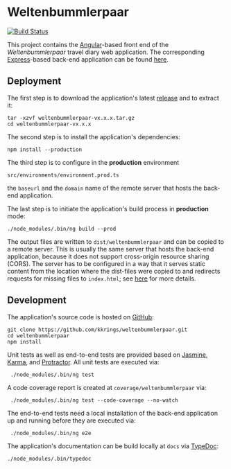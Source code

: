 # Weltenbummlerpaar

[![Build Status](https://travis-ci.com/kkrings/weltenbummlerpaar.svg?branch=master)](
https://travis-ci.com/kkrings/weltenbummlerpaar)

This project contains the [Angular][]-based front end of the
*Weltenbummlerpaar* travel diary web application. The corresponding
[Express][]-based back-end application can be found [here][Backend].

[Angular]: https://angular.io/
[Express]: https://expressjs.com/
[Backend]: https://kkrings.github.io/weltenbummlerpaar-backend/


## Deployment

The first step is to download the application's latest [release][Releases] and
to extract it:

    tar -xzvf weltenbummlerpaar-vx.x.x.tar.gz
    cd weltenbummlerpaar-vx.x.x

[Releases]:https://github.com/kkrings/weltenbummlerpaar/releases

The second step is to install the application's dependencies:

    npm install --production

The third step is to configure in the **production** environment

    src/environments/environment.prod.ts

the `baseurl` and the `domain` name of the remote server that hosts the
back-end application.

The last step is to initiate the application's build process in **production**
mode:

    ./node_modules/.bin/ng build --prod

The output files are written to `dist/weltenbummlerpaar` and can be copied to a
remote server. This is usually the same server that hosts the back-end
application, because it does not support cross-origin resource sharing (CORS).
The server has to be configured in a way that it serves static content from the
location where the dist-files were copied to and redirects requests for missing
files to `index.html`; see [here](https://angular.io/guide/deployment) for more
details.


## Development

The application's source code is hosted on [GitHub][Frontend]:

    git clone https://github.com/kkrings/weltenbummlerpaar.git
    cd weltenbummlerpaar
    npm install

[Frontend]: https://github.com/kkrings/weltenbummlerpaar/

Unit tests as well as end-to-end tests are provided based on [Jasmine][],
[Karma][], and [Protractor][]. All unit tests are executed via:

     ./node_modules/.bin/ng test

[Jasmine]: https://jasmine.github.io/
[Karma]: http://karma-runner.github.io/
[Protractor]: https://www.protractortest.org/

A code coverage report is created at `coverage/weltenbummlerpaar` via:

     ./node_modules/.bin/ng test --code-coverage --no-watch

The end-to-end tests need a local installation of the back-end application up
and running before they are executed via:

     ./node_modules/.bin/ng e2e

The application's documentation can be build locally at `docs` via [TypeDoc][]:

    ./node_modules/.bin/typedoc

[TypeDoc]: https://typedoc.org/
